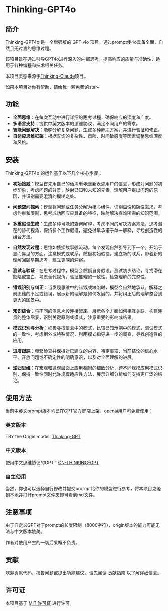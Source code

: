 # Thinking-GPT4o

## 简介

Thinking-GPT4o 是一个增强版的 GPT-4o 项目，通过prompt使4o具备全面、自然且无过滤的思维过程。

该项目旨在通过引导GPT4o进行深入的内部思考，提高响应的质量与准确性，适用于各种编程和技术相关任务。

本项目灵感来源于[Thinking-Claude](https://github.com/richards199999/Thinking-Claude/tree/main)项目。

如果本项目对你有帮助，请给我一颗免费的star~

## 功能

- **全面思维**：在每次互动中进行详细的思考过程，确保响应的深度和广度。
- **多语言支持**：提供中英文版本的思维协议，满足不同用户的需求。
- **智能问题解决**：能够分解复杂问题，生成多种解决方案，并进行验证和修正。
- **自适应思维框架**：根据查询的复杂性、风险、时间敏感度等因素调整思维深度和风格。

## 安装

Thinking-GPT4o 的运作基于以下几个核心步骤：

- **初始接触**：模型首先用自己的话清晰地重新表述用户的信息，形成对问题的初步印象，考虑问题的背景，映射已知和未知的元素，理解用户提出问题的原因，并识别需要澄清的模糊之处。

- **问题空间探索**：模型将问题或任务分解为核心组件，识别显性和隐性需求，考虑约束和限制，思考成功回应应具备的特征，映射解决查询所需的知识范围。

- **多重假设生成**：生成多种可能的查询解释，考虑不同的解决方案方法，思考潜在的替代视角，保持多个工作假设，避免过早承诺于单一解释，寻找创造性的组合方法。

- **自然发现过程**：思维如侦探故事般流动，每个发现自然引导到下一个。开始于显而易见的方面，注意模式或联系，质疑初始假设，建立新的联系，带着新的理解回顾早期思考，建立更深的洞察。

- **测试与验证**：在思考过程中，模型会质疑自身假设，测试初步结论，寻找潜在缺陷或空白，考虑替代视角，验证推理的一致性，检查理解的完整性。

- **错误识别与纠正**：当发现思维中的错误或缺陷时，模型会自然地承认，解释之前思维的不足或错误，展示新的理解是如何发展的，并将纠正后的理解整合到更大的图景中。

- **知识综合**：将不同的信息片段连接起来，展示各个方面如何相互关联，构建连贯的整体图景，识别关键原则或模式，注意重要的影响或结果。

- **模式识别与分析**：积极寻找信息中的模式，比较已知示例中的模式，测试模式的一致性，考虑例外或特殊情况，利用模式指导进一步的调查，寻找创造性的应用。

- **进度跟踪**：频繁检查并保持对已建立的内容、待定事项、当前结论的信心水平、开放问题或不确定性的明确意识，以及对全面理解的进展。

- **递归思维**：在宏观和微观层面上应用相同的细致分析，跨不同规模应用模式识别，保持一致性同时允许规模适应性方法，展示详细分析如何支持更广泛的结论。

## 使用方法

当前中英文prompt版本均已在GPT官方商店上架，openai用户可免费使用：

### 英文版本
TRY the Origin model: [Thinking-GPT](https://chatgpt.com/g/g-673ac16a49d0819189da9e148da1efd4-thinking-gpt)

### 中文版本
使用中文思维协议的GPT：[CN-THINKING-GPT](https://chatgpt.com/g/g-673ac166b9ec8191a7500571fc05c46c-gpt-think)

### 自主使用
当然，你也可以选择自行修改并提交prompt给你的模型进行参考，将本项目克隆到本地并打开prompt文件夹即可看到md文件。

## 注意事项

由于自定义GPT对于prompt的长度限制（8000字符），origin版本的能力可能无法与中文版本媲美。

作者对使用产生的一切后果概不负责。

## 贡献

欢迎贡献代码、报告问题或提出功能建议。请先阅读 [贡献指南](CONTRIBUTING.md) 以了解详细信息。

## 许可证

本项目基于 [MIT 许可证](LICENSE) 进行许可。
